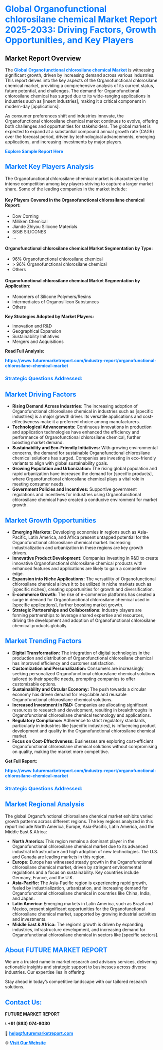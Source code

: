<h1 style="color: #007BFF;">Global Organofunctional chlorosilane chemical Market Report 2025-2033: Driving Factors, Growth Opportunities, and Key Players</h1>

<section id="overview">
<h2>Market Report Overview</h2>
<p>The <a href="https://www.futuremarketreport.com/industry-report/organofunctional-chlorosilane-chemical-market" style="color: #007BFF; text-decoration: none;"><strong>Global Organofunctional chlorosilane chemical Market</strong></a> is witnessing significant growth, driven by increasing demand across various industries. This report delves into the key aspects of the Organofunctional chlorosilane chemical market, providing a comprehensive analysis of its current status, future potential, and challenges. The demand for Organofunctional chlorosilane chemical has surged due to its wide-ranging applications in industries such as [insert industries], making it a critical component in modern-day [applications].</p>
<p>As consumer preferences shift and industries innovate, the Organofunctional chlorosilane chemical market continues to evolve, offering both challenges and opportunities for stakeholders. The global market is expected to expand at a substantial compound annual growth rate (CAGR) over the forecast period, driven by technological advancements, emerging applications, and increasing investments by major players.</p>
</section>

<section id="overview">
<p><a href="https://www.futuremarketreport.com/request-sample/reportId=103009" style="color: #007BFF; text-decoration: none;"><strong>Explore Sample Report Here</strong></a></p>
</section>

<section id="key-players">
<h2 style="color: #007BFF;">Market Key Players Analysis</h2>
<p>The Organofunctional chlorosilane chemical market is characterized by intense competition among key players striving to capture a larger market share. Some of the leading companies in the market include:</p>
<h4>Key Players Covered in the Organofunctional chlorosilane chemical Report:</h4>
<ul><li>Dow Corning</li><li>Milliken Chemical</li><li>Jiande Zhiyou Silicone Materials</li><li>SiSiB SILICONES</li><li>...</li></ul>
<h4>Organofunctional chlorosilane chemical Market Segmentation by Type:</h4>
<ul><li>96% Organofunctional chlorosilane chemical</li><li>&gt; 96% Organofunctional chlorosilane chemical</li><li>Others</li></ul>

<h4>Organofunctional chlorosilane chemical Market Segmentation by Application:</h4>
<ul><li>Monomers of Silicone Polymers/Resins</li><li>Intermediates of Organosilicon Substances</li><li>Others</li></ul>
<p><strong>Key Strategies Adopted by Market Players:</strong></p>
<ul>
<li>Innovation and R&D</li>
<li>Geographical Expansion</li>
<li>Sustainability Initiatives</li>
<li>Mergers and Acquisitions</li>
</ul>
</section>

<section>
<p><strong>Read Full Analysis: </strong></p><a href="https://www.futuremarketreport.com/industry-report/organofunctional-chlorosilane-chemical-market" style="color: #007BFF; text-decoration: none;"><strong>https://www.futuremarketreport.com/industry-report/organofunctional-chlorosilane-chemical-market</strong></a>
<h3 style="color: #007BFF;">Strategic Questions Addressed:</h3>
</section>

<section id="driving-factors">
<h2 style="color: #007BFF;">Market Driving Factors</h2>
<ul>
<li><strong>Rising Demand Across Industries:</strong> The increasing adoption of Organofunctional chlorosilane chemical in industries such as [specific industries] is a major growth driver. Its versatile applications and cost-effectiveness make it a preferred choice among manufacturers.</li>
<li><strong>Technological Advancements:</strong> Continuous innovations in production and application technologies have enhanced the efficiency and performance of Organofunctional chlorosilane chemical, further boosting market demand.</li>
<li><strong>Sustainability and Eco-Friendly Initiatives:</strong> With growing environmental concerns, the demand for sustainable Organofunctional chlorosilane chemical solutions has surged. Companies are investing in eco-friendly variants to align with global sustainability goals.</li>
<li><strong>Growing Population and Urbanization:</strong> The rising global population and rapid urbanization have increased the demand for [specific products], where Organofunctional chlorosilane chemical plays a vital role in meeting consumer needs.</li>
<li><strong>Government Policies and Incentives:</strong> Supportive government regulations and incentives for industries using Organofunctional chlorosilane chemical have created a conducive environment for market growth.</li>
</ul>
</section>

<section id="growth-opportunities">
<h2 style="color: #007BFF;">Market Growth Opportunities</h2>
<ul>
<li><strong>Emerging Markets:</strong> Developing economies in regions such as Asia-Pacific, Latin America, and Africa present untapped potential for the Organofunctional chlorosilane chemical market. Increasing industrialization and urbanization in these regions are key growth drivers.</li>
<li><strong>Innovative Product Development:</strong> Companies investing in R&D to create innovative Organofunctional chlorosilane chemical products with enhanced features and applications are likely to gain a competitive edge.</li>
<li><strong>Expansion into Niche Applications:</strong> The versatility of Organofunctional chlorosilane chemical allows it to be utilized in niche markets such as [specific niches], creating opportunities for growth and diversification.</li>
<li><strong>E-commerce Growth:</strong> The rise of e-commerce platforms has created a surge in demand for Organofunctional chlorosilane chemical used in [specific applications], further boosting market growth.</li>
<li><strong>Strategic Partnerships and Collaborations:</strong> Industry players are forming partnerships to leverage shared expertise and resources, driving the development and adoption of Organofunctional chlorosilane chemical products globally.</li>
</ul>
</section>

<section id="trending-factors">
<h2 style="color: #007BFF;">Market Trending Factors</h2>
<ul>
<li><strong>Digital Transformation:</strong> The integration of digital technologies in the production and distribution of Organofunctional chlorosilane chemical has improved efficiency and customer satisfaction.</li>
<li><strong>Customization and Personalization:</strong> Consumers are increasingly seeking personalized Organofunctional chlorosilane chemical solutions tailored to their specific needs, prompting companies to offer customizable options.</li>
<li><strong>Sustainability and Circular Economy:</strong> The push towards a circular economy has driven demand for recyclable and reusable Organofunctional chlorosilane chemical solutions.</li>
<li><strong>Increased Investment in R&D:</strong> Companies are allocating significant resources to research and development, resulting in breakthroughs in Organofunctional chlorosilane chemical technology and applications.</li>
<li><strong>Regulatory Compliance:</strong> Adherence to strict regulatory standards, particularly in industries like [specific industries], is influencing product development and quality in the Organofunctional chlorosilane chemical market.</li>
<li><strong>Focus on Cost-Effectiveness:</strong> Businesses are exploring cost-efficient Organofunctional chlorosilane chemical solutions without compromising on quality, making the market more competitive.</li>
</ul>
</section>

<section>
<p><strong>Get Full Report: </strong></p><a href="https://www.futuremarketreport.com/industry-report/organofunctional-chlorosilane-chemical-market" style="color: #007BFF; text-decoration: none;"><strong>https://www.futuremarketreport.com/industry-report/organofunctional-chlorosilane-chemical-market</strong></a>
<h3 style="color: #007BFF;">Strategic Questions Addressed:</h3>
</section>


<section id="regional-analysis">
<h2 style="color: #007BFF;">Market Regional Analysis</h2>
<p>The global Organofunctional chlorosilane chemical market exhibits varied growth patterns across different regions. The key regions analyzed in this report include North America, Europe, Asia-Pacific, Latin America, and the Middle East & Africa:</p>
<ul>
<li><strong>North America:</strong> This region remains a dominant player in the Organofunctional chlorosilane chemical market due to its advanced industrial infrastructure and high adoption of new technologies. The U.S. and Canada are leading markets in this region.</li>
<li><strong>Europe:</strong> Europe has witnessed steady growth in the Organofunctional chlorosilane chemical market, driven by stringent environmental regulations and a focus on sustainability. Key countries include Germany, France, and the U.K.</li>
<li><strong>Asia-Pacific:</strong> The Asia-Pacific region is experiencing rapid growth, fueled by industrialization, urbanization, and increasing demand for Organofunctional chlorosilane chemical in countries like China, India, and Japan.</li>
<li><strong>Latin America:</strong> Emerging markets in Latin America, such as Brazil and Mexico, present significant opportunities for the Organofunctional chlorosilane chemical market, supported by growing industrial activities and investments.</li>
<li><strong>Middle East & Africa:</strong> The region’s growth is driven by expanding industries, infrastructure development, and increasing demand for Organofunctional chlorosilane chemical in sectors like [specific sectors].</li>
</ul>
</section>

<footer>
<h2 style="color: #007BFF;">About FUTURE MARKET REPORT</h2>
<p>We are a trusted name in market research and advisory services, delivering actionable insights and strategic support to businesses across diverse industries. Our expertise lies in offering:</p>

<p>Stay ahead in today’s competitive landscape with our tailored research solutions.</p>

<h2 style="color: #007BFF;">Contact Us:</h2>
<p><strong>FUTURE MARKET REPORT</strong></p>
<p>📞 <strong>+91 (883) 074-8030</strong></p>
<p>📧 <strong><a href="mailto:help@futuremarketreport.com" style="color: #007BFF;">help@futuremarketreport.com</a></strong></p>
<p>🌐 <strong><a href="https://www.futuremarketreport.com/" style="color: #007BFF;">Visit Our Website</a></strong></p>
</footer>